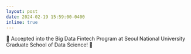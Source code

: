 ```yaml
---
layout: post
date: 2024-02-19 15:59:00-0400
inline: true
---
```


🎉 Accepted into the Big Data Fintech Program at Seoul National University Graduate School of Data Science! 🎉
